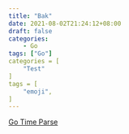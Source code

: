 ```yaml
---
title: "Bak"
date: 2021-08-02T21:24:12+08:00
draft: false
categories:
    - Go
tags: ["Go"]
categories = [
    "Test"
]
tags = [
    "emoji",
]
---
```


[Go Time Parse](https://pkg.go.dev/time#Parse)